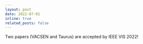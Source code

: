 ```yaml
---
layout: post
date: 2022-07-01
inline: true
related_posts: false
---
```


Two papers (VACSEN and Taurus) are accepted by IEEE VIS 2022!